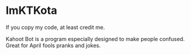 
# ImKTKota
If you copy my code, at least credit me.

Kahoot Bot is a program especially designed to make people confused.
Great for April fools pranks and jokes.


